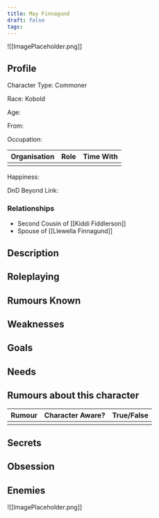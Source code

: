 ```yaml
---
title: May Finnagund
draft: false
tags:
---
```

![[ImagePlaceholder.png]]

## Profile
Character Type:  Commoner

Race: Kobold

Age: 

From: 

Occupation:

| Organisation | Role | Time With |
| ------------ | ---- | --------- |
|              |      |           |
Happiness:

DnD Beyond Link:

### Relationships
- Second Cousin of [[Kiddi Fiddlerson]]
- Spouse of [[Llewella Finnagund]] 
## Description

## Roleplaying

## Rumours Known

## Weaknesses

## Goals

## Needs

## Rumours about this character 

| Rumour | Character Aware? | True/False |
| ------ | ---------------- | ---------- |
|        |                  |            |
## Secrets

## Obsession

## Enemies

![[ImagePlaceholder.png]]




